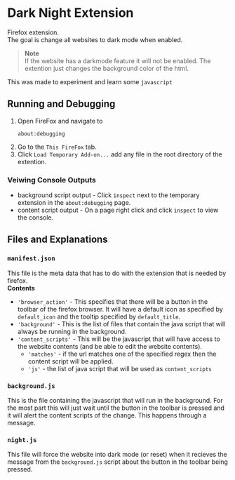 # Dark Night Extension

Firefox extension.
<br>
The goal is change all websites to dark mode when enabled.

> **Note** <br>
> If the website has a darkmode feature it will not be enabled. The extention just changes the background color of the html.

This was made to experiment and learn some `javascript`

## Running and Debugging

1. Open FireFox and navigate to
   ```
   about:debugging
   ```
2. Go to the `This FireFox` tab.
3. Click `Load Temporary Add-on...`
   add any file in the root directory of the extention.

### Veiwing Console Outputs

- background script output - Click `inspect` next to the temporary extension in the `about:debugging` page.
- content script output - On a page right click and click `inspect` to view the console.

## Files and Explanations

### `manifest.json`

This file is the meta data that has to do with the extension that is needed by firefox.
<br>
**Contents**

- `'browser_action'` - This specifies that there will be a button in the toolbar of the firefox browser. It will have a default icon as specified by `default_icon` and the tooltip specified by `default_title`.
- `'background'` - This is the list of files that contain the java script that will always
  be running in the background.
- `'content_scripts'` - This will be the javascript that will have access to the website contents (and be able to edit the website contents).
  - `'matches'` - if the url matches one of the specified regex then the content script will be applied.
  - `'js'` - the list of java script that will be used as `content_scripts`

### `background.js`

This is the file containing the javascript that will run in the background. For the most part this will just wait until the button in the toolbar is pressed and it will alert the content scripts of the change. This happens through a message.

### `night.js`

This file will force the website into dark mode (or reset) when it recieves the message from the `background.js` script about the button in the toolbar being pressed.
